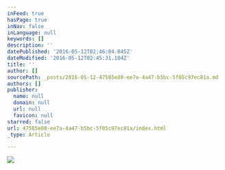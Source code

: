 ```yaml
---
inFeed: true
hasPage: true
inNav: false
inLanguage: null
keywords: []
description: ''
datePublished: '2016-05-12T02:46:04.845Z'
dateModified: '2016-05-12T02:45:31.104Z'
title: ''
author: []
sourcePath: _posts/2016-05-12-47585e08-ee7a-4a47-b5bc-5f05c97ec81a.md
authors: []
publisher:
  name: null
  domain: null
  url: null
  favicon: null
starred: false
url: 47585e08-ee7a-4a47-b5bc-5f05c97ec81a/index.html
_type: Article

---
```

![](https://the-grid-user-content.s3-us-west-2.amazonaws.com/9b07f90c-21b3-42c8-8a37-dd18f4447bda.gif)